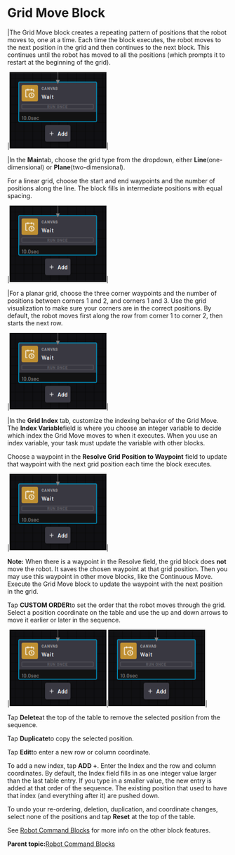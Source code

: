 # Grid Move Block

|The Grid Move block creates a repeating pattern of positions that the robot moves to, one at a time. Each time the block executes, the robot moves to the next position in the grid and then continues to the next block. This continues until the robot has moved to all the positions \(which prompts it to restart at the beginning of the grid\).

|![](../Images/TaskCanvasBlockGlossary/Canvas-Block-Wait.png)|

|In the **Main**tab, choose the grid type from the dropdown, either **Line**\(one-dimensional\) or **Plane**\(two-dimensional\).

For a linear grid, choose the start and end waypoints and the number of positions along the line. The block fills in intermediate positions with equal spacing.

|![](../Images/TaskCanvasBlockGlossary/Canvas-Block-Wait.png)|

|For a planar grid, choose the three corner waypoints and the number of positions between corners 1 and 2, and corners 1 and 3. Use the grid visualization to make sure your corners are in the correct positions. By default, the robot moves first along the row from corner 1 to corner 2, then starts the next row.

|![](../Images/TaskCanvasBlockGlossary/Canvas-Block-Wait.png)|

|In the **Grid Index** tab, customize the indexing behavior of the Grid Move. The **Index Variable**field is where you choose an integer variable to decide which index the Grid Move moves to when it executes. When you use an index variable, your task must update the variable with other blocks.

Choose a waypoint in the **Resolve Grid Position to Waypoint** field to update that waypoint with the next grid position each time the block executes.

|![](../Images/TaskCanvasBlockGlossary/Canvas-Block-Wait.png)|

**Note:** When there is a waypoint in the Resolve field, the grid block does **not** move the robot. It saves the chosen waypoint at that grid position. Then you may use this waypoint in other move blocks, like the Continuous Move. Execute the Grid Move block to update the waypoint with the next position in the grid.

Tap **CUSTOM ORDER**to set the order that the robot moves through the grid. Select a position coordinate on the table and use the up and down arrows to move it earlier or later in the sequence.

|![](../Images/TaskCanvasBlockGlossary/Canvas-Block-Wait.png)|![](../Images/TaskCanvasBlockGlossary/Canvas-Block-Wait.png)|

Tap **Delete**at the top of the table to remove the selected position from the sequence.

Tap **Duplicate**to copy the selected position.

Tap **Edit**to enter a new row or column coordinate.

To add a new index, tap **ADD +**. Enter the Index and the row and column coordinates. By default, the Index field fills in as one integer value larger than the last table entry. If you type in a smaller value, the new entry is added at that order of the sequence. The existing position that used to have that index \(and everything after it\) are pushed down.

To undo your re-ordering, deletion, duplication, and coordinate changes, select none of the positions and tap **Reset** at the top of the table.

See [Robot Command Blocks](Robot-Overview.md) for more info on the other block features.

**Parent topic:**[Robot Command Blocks](../TaskCanvasBlockGlossary/Robot-Overview.md)

